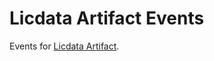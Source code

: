 # Licdata Artifact Events

Events for [Licdata Artifact](https://github.com/acmsl/licdata-artifact "Licdata Artifact").
